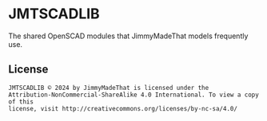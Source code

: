 # JMTSCADLIB

The shared OpenSCAD modules that JimmyMadeThat models frequently use.

## License

```no-highlight
JMTSCADLIB © 2024 by JimmyMadeThat is licensed under the
Attribution-NonCommercial-ShareAlike 4.0 International. To view a copy of this
license, visit http://creativecommons.org/licenses/by-nc-sa/4.0/
```

